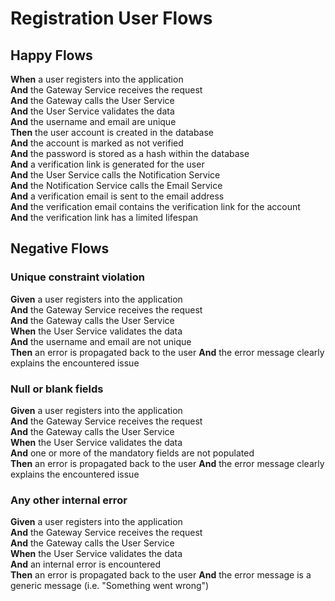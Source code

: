 # Registration User Flows

## Happy Flows

__When__ a user registers into the application\
__And__ the Gateway Service receives the request\
__And__ the Gateway calls the User Service\
__And__ the User Service validates the data\
__And__ the username and email are unique\
__Then__ the user account is created in the database\
__And__ the account is marked as not verified\
__And__ the password is stored as a hash within the database\
__And__ a verification link is generated for the user\
__And__ the User Service calls the Notification Service\
__And__ the Notification Service calls the Email Service\
__And__ a verification email is sent to the email address\
__And__ the verification email contains the verification link for the account\
__And__ the verification link has a limited lifespan

## Negative Flows

### Unique constraint violation

__Given__ a user registers into the application\
__And__ the Gateway Service receives the request\
__And__ the Gateway calls the User Service\
__When__ the User Service validates the data\
__And__ the username and email are not unique\
__Then__ an error is propagated back to the user
__And__ the error message clearly explains the encountered issue

### Null or blank fields

__Given__ a user registers into the application\
__And__ the Gateway Service receives the request\
__And__ the Gateway calls the User Service\
__When__ the User Service validates the data\
__And__ one or more of the mandatory fields are not populated\
__Then__ an error is propagated back to the user
__And__ the error message clearly explains the encountered issue

### Any other internal error

__Given__ a user registers into the application\
__And__ the Gateway Service receives the request\
__And__ the Gateway calls the User Service\
__When__ the User Service validates the data\
__And__ an internal error is encountered\
__Then__ an error is propagated back to the user
__And__ the error message is a generic message (i.e. "Something went wrong")
